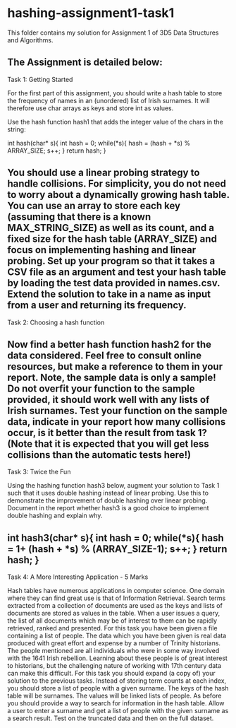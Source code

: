 # hashing-assignment1-task1
This folder contains my solution for Assignment 1 of 3D5 Data Structures and Algorithms.

The Assignment is detailed below:
------------------------------------------------------------------------------------------------
Task 1: Getting Started

For the first part of this assignment, you should write a hash table to store the frequency of
names in an (unordered) list of Irish surnames. It will therefore use char arrays as keys and
store int as values.

Use the hash function hash1 that adds the integer value of the chars in the string:

int hash(char* s){
int hash = 0;
while(*s){
hash = (hash + *s) % ARRAY_SIZE;
s++;
}
return hash;
}

You should use a linear probing strategy to handle collisions. For simplicity, you do not need to
worry about a dynamically growing hash table. You can use an array to store each key
(assuming that there is a known MAX_STRING_SIZE) as well as its count, and a
fixed size for the hash table (ARRAY_SIZE) and focus on implementing hashing and
linear probing.
Set up your program so that it takes a CSV file as an argument and test your hash table by
loading the test data provided in names.csv. Extend the solution to take in a name as input
from a user and returning its frequency.
------------------------------------------------------------------------------------------------
Task 2: Choosing a hash function

Now find a better hash function hash2 for the data considered. Feel free to consult online
resources, but make a reference to them in your report. Note, the sample data is only a
sample! Do not overfit your function to the sample provided, it should work well with any lists of
Irish surnames. Test your function on the sample data, indicate in your report how many collisions occur, is it better than
the result from task 1? (Note that it is expected that you will get less collisions than the
automatic tests here!)
------------------------------------------------------------------------------------------------
Task 3: Twice the Fun

Using the hashing function hash3 below, augment your solution to Task 1 such that it uses
double hashing instead of linear probing. Use this to demonstrate the improvement of double
hashing over linear probing. Document in the report whether hash3 is a good choice to
implement double hashing and explain why.

int hash3(char* s){
int hash = 0;
while(*s){
hash = 1+ (hash + *s) % (ARRAY_SIZE-1);
s++;
}
return hash;
}
------------------------------------------------------------------------------------------------
Task 4: A More Interesting Application - 5 Marks

Hash tables have numerous applications in computer science. One domain where they can find
great use is that of Information Retrieval. Search terms extracted from a collection of documents
are used as the keys and lists of documents are stored as values in the table. When a user issues
a query, the list of all documents which may be of interest to them can be rapidly retrieved, ranked
and presented.
For this task you have been given a file containing a list of people. The data which you have
been given is real data produced with great effort and expense by a number of Trinity historians.
The people mentioned are all individuals who were in some way involved with the 1641 Irish
rebellion. Learning about these people is of great interest to historians, but the challenging
nature of working with 17th century data can make this difficult.
For this task you should expand (a copy of) your solution to the previous tasks. Instead of storing
term counts at each index, you should store a list of people with a given surname. The keys of
the hash table will be surnames. The values will be linked lists of people.
As before you should provide a way to search for information in the hash table. Allow a user to
enter a surname and get a list of people with the given surname as a search result. Test on the
truncated data and then on the full dataset.
